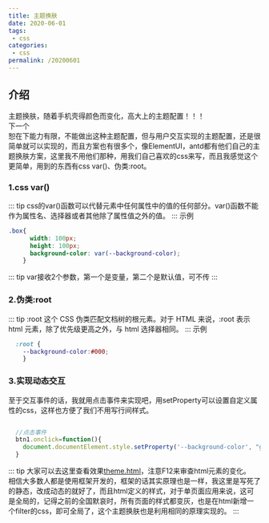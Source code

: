 ```yaml
---
title: 主题换肤
date: 2020-06-01
tags:
 - css
categories:
 - css
permalink: /20200601
---
```


## 介绍
主题换肤，随着手机壳得颜色而变化，高大上的主题配置！！！</br>
下一个</br>
恕在下能力有限，不能做出这种主题配置，但与用户交互实现的主题配置，还是很简单就可以实现的，而且方案也有很多个，像ElementUI，antd都有他们自己的主题换肤方案，这里我不用他们那种，用我们自己喜欢的css来写，而且我感觉这个更简单，用到的东西有css var()、伪类:root。

### 1.css var()
::: tip
css的var()函数可以代替元素中任何属性中的值的任何部分。var()函数不能作为属性名、选择器或者其他除了属性值之外的值。
:::
示例
```css
.box{
      width: 100px;
      height: 100px;
      background-color: var(--background-color);
    }
```
::: tip
var接收2个参数，第一个是变量，第二个是默认值，可不传
:::

### 2.伪类:root
::: tip
:root 这个 CSS 伪类匹配文档树的根元素。对于 HTML 来说，:root 表示 html 元素，除了优先级更高之外，与 html 选择器相同。
:::
示例
```css
  :root {
    --background-color:#000; 
    }
```

### 3.实现动态交互
至于交互事件的话，我就用点击事件来实现吧，用setProperty可以设置自定义属性的css，这样也方便了我们不用写行间样式。
```js

  //点击事件
  btn1.onclick=function(){
    document.documentElement.style.setProperty('--background-color', "green");
  }
```

::: tip
大家可以去这里查看效果<a href="http://106.53.242.20:8081" target="_Blank">theme.html</a>，注意F12来审查html元素的变化。</br>
相信大多数人都是使用框架开发的，框架的话其实原理也是一样，我这里是写死了的静态，改成动态的就好了，而且html定义的样式，对于单页面应用来说，这可是全局的，记得之前的全国默哀时，所有页面的样式都变灰，也是在html新增一个filter的css，即可全局了，这个主题换肤也是利用相同的原理实现的。
:::




